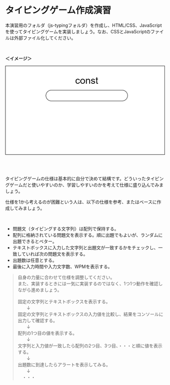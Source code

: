 # タイピングゲーム作成演習

本演習用のフォルダ（js-typingフォルダ）を作成し、HTML/CSS、JavaScriptを使ってタイピングゲームを実装しましょう。なお、CSSとJavaScriptのファイルは外部ファイル化してください。

<br>

**＜イメージ＞**

<img src="img/js-typing.gif" width="700" style="border: 1px #000 solid">

<br><br>

タイピングゲームの仕様は基本的に自分で決めて結構です。どういったタイピングゲームだと使いやすいのか、学習しやすいのかを考えて仕様に盛り込んでみましょう。

仕様を1から考えるのが困難という人は、以下の仕様を参考、またはベースに作成してみましょう。

<br>

- 問題文（タイピングする文字列）は配列で保持する。
- 配列に格納されている問題文を表示する。順に出題でもよいが、ランダムに出題できるとベター。
- テキストボックスに入力した文字列と出題文が一致するかをチェックし、一致していれば次の問題文を表示する。
- 出題数は任意とする。
- 最後に入力時間や入力文字数、WPMを表示する。

> 自身の力量に合わせて仕様を調整してください。<br>また、実装するときには一気に実装するのではなく、1つ1つ動作を確認しながら進めましょう。<br><br>固定の文字列とテキストボックスを表示する。<br>　　↓<br>固定の文字列とテキストボックスの入力値を比較し、結果をコンソールに出力して確認する。<br>　　↓<br>配列の1つ目の値を表示する。<br>　　↓<br>文字列と入力値が一致したら配列の2つ目、3つ目、・・・と順に値を表示する。<br>　　↓<br>出題数に到達したらアラートを表示してみる。<br>　　↓<br>　・・・

<br><br>
